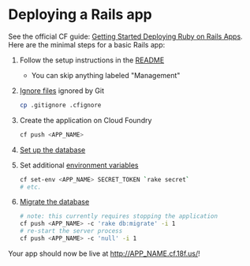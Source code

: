 # Deploying a Rails app

See the official CF guide: [Getting Started Deploying Ruby on Rails Apps](http://docs.cloudfoundry.org/buildpacks/ruby/gsg-ror.html). Here are the minimal steps for a basic Rails app:

1. Follow the setup instructions in the [README](../README.md)
    * You can skip anything labeled "Management"
1. [Ignore files](http://docs.cloudfoundry.org/devguide/deploy-apps/prepare-to-deploy.html#exclude) ignored by Git

    ```bash
    cp .gitignore .cfignore
    ```

1. Create the application on Cloud Foundry

    ```bash
    cf push <APP_NAME>
    ```

1. [Set up the database](database.md)
1. Set additional [environment variables](http://docs.run.pivotal.io/devguide/deploy-apps/environment-variable.html)

    ```bash
    cf set-env <APP_NAME> SECRET_TOKEN `rake secret`
    # etc.
    ```

1. [Migrate the database](http://docs.cloudfoundry.org/devguide/services/migrate-db.html#occasional-migration)

    ```bash
    # note: this currently requires stopping the application
    cf push <APP_NAME> -c 'rake db:migrate' -i 1
    # re-start the server process
    cf push <APP_NAME> -c 'null' -i 1
    ```

Your app should now be live at http://APP_NAME.cf.18f.us/!
